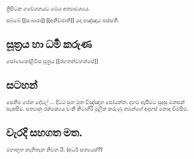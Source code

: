 ත්‍රිපිටක ගවේශනයට මෙය අත්‍යාවශ්‍යය.

සබ්බේ [[සංඛාරා]]  [[අනිච්ඡාතී]]  යදා පඤ්ඤාය පස්සතී.




# සූත්‍රය හා ධර්‍ම කරුණ
සෝණකෝළිවිස සූත්‍රය [[රහතන්වහන්සේ]]

# සටහන්
පෙනීම   පේන   දේවල්  ...
දිට්ඨ සුත මුත විඤ්ඤාත  සෝයන්න. 
දහම ඇසීමට සුදුසු මනසක් සැකසීම.
සත්‍යානු රක්‍ක්‍යෙය 
චංකී කීටාගිරි මූලික කරුණු
තමන්ගේ  අදහස්  නොදා විමසීම.

# වැරදි සහගත මත.
මහාභූත නැතිතැන නිවන යි. (අර්ධ සත්‍යයක්?)
